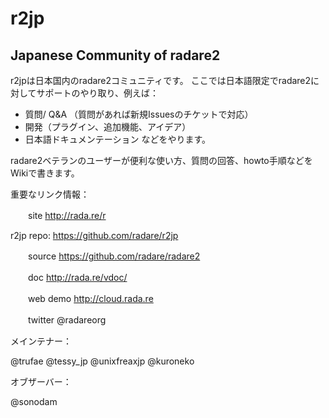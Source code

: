 # r2jp
## Japanese Community of radare2

r2jpは日本国内のradare2コミュニティです。
ここでは日本語限定でradare2に対してサポートのやり取り、例えば：
- 質問/ Q&A （質問があれば新規Issuesのチケットで対応）
- 開発（プラグイン、追加機能、アイデア）
- 日本語ドキュメンテーション
などをやります。

radare2ベテランのユーザーが便利な使い方、質問の回答、howto手順などをWikiで書きます。

重要なリンク情報：

　　site http://rada.re/r

  r2jp repo: https://github.com/radare/r2jp

　　source https://github.com/radare/radare2

　　doc http://rada.re/vdoc/

　　web demo http://cloud.rada.re

　　twitter @radareorg 
 
 
メインテナー：

@trufae @tessy_jp @unixfreaxjp @kuroneko 

オブザーバー：

@sonodam
